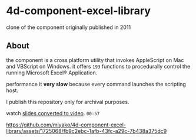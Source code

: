 # 4d-component-excel-library
clone of the component originally published in 2011

## About 

the component is a cross platform utility that invokes AppleScript on Mac and VBScript on Windows. it offers `193` functions to procedurally control the running Microsoft Excel® Application.

performance it **very slow** because every command launches the scripting host. 

I publish this repository only for archival purposes.

watch [slides converted to video](prsentation.md). `00:57`

https://github.com/miyako/4d-component-excel-library/assets/1725068/fb9c2ebc-1afb-43fc-a29c-7b438a375dc9
